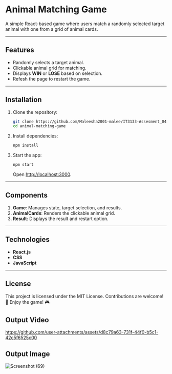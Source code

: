 # Animal Matching Game

A simple React-based game where users match a randomly selected target animal with one from a grid of animal cards.

---

## Features
- Randomly selects a target animal.
- Clickable animal grid for matching.
- Displays **WIN** or **LOSE** based on selection.
- Refesh the page to restart the game.

---

## Installation

1. Clone the repository:
   ```bash
   git clone https://github.com/Maleesha2001-malee/IT3133-Assesment_04.git
   cd animal-matching-game
   ```

2. Install dependencies:
   ```bash
   npm install
   ```

3. Start the app:
   ```bash
   npm start
   ```
   Open [http://localhost:3000](http://localhost:3000).

---

## Components

1. **Game**: Manages state, target selection, and results.
2. **AnimalCards**: Renders the clickable animal grid.
3. **Result**: Displays the result and restart option.

---

## Technologies
- **React.js**
- **CSS**
- **JavaScript**

---

## License
This project is licensed under the MIT License. Contributions are welcome! 🎉
Enjoy the game! 🎮

## Output Video

https://github.com/user-attachments/assets/d8c79a63-731f-44f0-b5c1-42c5f6525c00

## Output Image
![Screenshot (69)](https://github.com/user-attachments/assets/5f3807f8-1eac-479f-8e33-db52b2e2c5d9)
